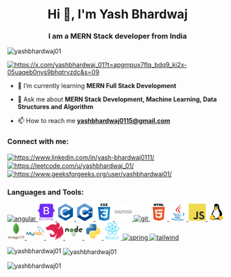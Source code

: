 
<h1 align="center">Hi 👋, I'm Yash Bhardwaj</h1>
<h3 align="center">I am a MERN Stack developer from India</h3>
<!-- <img align="right" alt="Coding" width="400" src="https://raw.githubusercontent.com/TheDudeThatCode/TheDudeThatCode/master/Assets/Developer.gif"> -->
<p align="left"> <img src="https://komarev.com/ghpvc/?username=yashbhardwaj01&label=Profile%20views&color=0e75b6&style=flat" alt="yashbhardwaj01" /> </p>

<p align="left"> <a href="https://twitter.com/https://x.com/yashbhardwaj_01?t=apgmpux7flq_bdq9_ki2x-05uaqeb0nys9bhqtrvzdc&s=09" target="blank"><img src="https://img.shields.io/twitter/follow/https://x.com/yashbhardwaj_01?t=apgmpux7flq_bdq9_ki2x-05uaqeb0nys9bhqtrvzdc&s=09?logo=twitter&style=for-the-badge" alt="https://x.com/yashbhardwaj_01?t=apgmpux7flq_bdq9_ki2x-05uaqeb0nys9bhqtrvzdc&s=09" /></a> </p>

- 🌱 I’m currently learning **MERN Full Stack Development**

- 💬 Ask me about **MERN Stack Development, Machine Learning, Data Structures and Algorithm**

- 📫 How to reach me **yashbhardwaj0115@gmail.com**

<h3 align="left">Connect with me:</h3>
<p align="left">

<a href="https://linkedin.com/in/https://www.linkedin.com/in/yash-bhardwaj0111/" target="blank"><img align="center" src="https://raw.githubusercontent.com/rahuldkjain/github-profile-readme-generator/master/src/images/icons/Social/linked-in-alt.svg" alt="https://www.linkedin.com/in/yash-bhardwaj0111/" height="30" width="40" /></a>
<a href="https://www.leetcode.com/https://leetcode.com/u/yashbhardwaj_01/" target="blank"><img align="center" src="https://raw.githubusercontent.com/rahuldkjain/github-profile-readme-generator/master/src/images/icons/Social/leet-code.svg" alt="https://leetcode.com/u/yashbhardwaj_01/" height="30" width="40" /></a>
<a href="https://auth.geeksforgeeks.org/user/https://www.geeksforgeeks.org/user/yashbhardwaj01/" target="blank"><img align="center" src="https://raw.githubusercontent.com/rahuldkjain/github-profile-readme-generator/master/src/images/icons/Social/geeks-for-geeks.svg" alt="https://www.geeksforgeeks.org/user/yashbhardwaj01/" height="30" width="40" /></a>
</p>

<h3 align="left">Languages and Tools:</h3>
<p align="left"> <a href="https://angular.io" target="_blank" rel="noreferrer"> <img src="https://angular.io/assets/images/logos/angular/angular.svg" alt="angular" width="40" height="40"/> </a> <a href="https://getbootstrap.com" target="_blank" rel="noreferrer"> <img src="https://raw.githubusercontent.com/devicons/devicon/master/icons/bootstrap/bootstrap-plain-wordmark.svg" alt="bootstrap" width="40" height="40"/> </a> <a href="https://www.cprogramming.com/" target="_blank" rel="noreferrer"> <img src="https://raw.githubusercontent.com/devicons/devicon/master/icons/c/c-original.svg" alt="c" width="40" height="40"/> </a> <a href="https://www.w3schools.com/cpp/" target="_blank" rel="noreferrer"> <img src="https://raw.githubusercontent.com/devicons/devicon/master/icons/cplusplus/cplusplus-original.svg" alt="cplusplus" width="40" height="40"/> </a> <a href="https://www.w3schools.com/css/" target="_blank" rel="noreferrer"> <img src="https://raw.githubusercontent.com/devicons/devicon/master/icons/css3/css3-original-wordmark.svg" alt="css3" width="40" height="40"/> </a> <a href="https://expressjs.com" target="_blank" rel="noreferrer"> <img src="https://raw.githubusercontent.com/devicons/devicon/master/icons/express/express-original-wordmark.svg" alt="express" width="40" height="40"/> </a> <a href="https://git-scm.com/" target="_blank" rel="noreferrer"> <img src="https://www.vectorlogo.zone/logos/git-scm/git-scm-icon.svg" alt="git" width="40" height="40"/> </a> <a href="https://www.w3.org/html/" target="_blank" rel="noreferrer"> <img src="https://raw.githubusercontent.com/devicons/devicon/master/icons/html5/html5-original-wordmark.svg" alt="html5" width="40" height="40"/> </a> <a href="https://www.java.com" target="_blank" rel="noreferrer"> <img src="https://raw.githubusercontent.com/devicons/devicon/master/icons/java/java-original.svg" alt="java" width="40" height="40"/> </a> <a href="https://developer.mozilla.org/en-US/docs/Web/JavaScript" target="_blank" rel="noreferrer"> <img src="https://raw.githubusercontent.com/devicons/devicon/master/icons/javascript/javascript-original.svg" alt="javascript" width="40" height="40"/> </a> <a href="https://www.linux.org/" target="_blank" rel="noreferrer"> <img src="https://raw.githubusercontent.com/devicons/devicon/master/icons/linux/linux-original.svg" alt="linux" width="40" height="40"/> </a> <a href="https://www.mongodb.com/" target="_blank" rel="noreferrer"> <img src="https://raw.githubusercontent.com/devicons/devicon/master/icons/mongodb/mongodb-original-wordmark.svg" alt="mongodb" width="40" height="40"/> </a> <a href="https://www.mysql.com/" target="_blank" rel="noreferrer"> <img src="https://raw.githubusercontent.com/devicons/devicon/master/icons/mysql/mysql-original-wordmark.svg" alt="mysql" width="40" height="40"/> </a> <a href="https://nestjs.com/" target="_blank" rel="noreferrer"> <img src="https://raw.githubusercontent.com/devicons/devicon/master/icons/nestjs/nestjs-plain.svg" alt="nestjs" width="40" height="40"/> </a> <a href="https://nodejs.org" target="_blank" rel="noreferrer"> <img src="https://raw.githubusercontent.com/devicons/devicon/master/icons/nodejs/nodejs-original-wordmark.svg" alt="nodejs" width="40" height="40"/> </a> <a href="https://www.python.org" target="_blank" rel="noreferrer"> <img src="https://raw.githubusercontent.com/devicons/devicon/master/icons/python/python-original.svg" alt="python" width="40" height="40"/> </a> <a href="https://reactjs.org/" target="_blank" rel="noreferrer"> <img src="https://raw.githubusercontent.com/devicons/devicon/master/icons/react/react-original-wordmark.svg" alt="react" width="40" height="40"/> </a> <a href="https://spring.io/" target="_blank" rel="noreferrer"> <img src="https://www.vectorlogo.zone/logos/springio/springio-icon.svg" alt="spring" width="40" height="40"/> </a> <a href="https://tailwindcss.com/" target="_blank" rel="noreferrer"> <img src="https://www.vectorlogo.zone/logos/tailwindcss/tailwindcss-icon.svg" alt="tailwind" width="40" height="40"/> </a> </p>

<p><img align="left" src="https://github-readme-stats.vercel.app/api/top-langs?username=yashbhardwaj01&show_icons=true&locale=en&layout=compact" alt="yashbhardwaj01" /></p>

<p>&nbsp;<img align="center" src="https://github-readme-stats.vercel.app/api?username=yashbhardwaj01&show_icons=true&locale=en" alt="yashbhardwaj01" /></p>

<p><img align="center" src="https://github-readme-streak-stats.herokuapp.com/?user=yashbhardwaj01&" alt="yashbhardwaj01" /></p>
